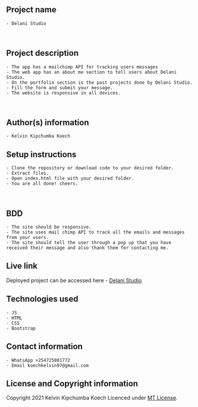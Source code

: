 ## Project name
    - Delani Studio
​
## Project description
    - The app has a mailchimp API for tracking users messages
    - The web app has an about me section to tell users about Delani Studio. 
    - On the portfolio section is the past projects done by Delani Studio.
    - Fill the form and submit your message.
    - The website is responsive in all devices.
​
## Author(s) information
    - Kelvin Kipchumba Koech
  
## Setup instructions
    - Clone the repository or download code to your desired folder.
    - Extract files.
    - Open index.html file with your desired folder.
    - You are all done! cheers.
​
## BDD 
    - The site should be responsive.
    - The site uses mail chimp API to track all the emails and messages from your users.
    - The site should tell the user through a pop up that you have received their message and also thank them for contacting me.
  
## Live link
   Deployed project can be accessed here -  [Delani Studio](https://k-koech.github.io/Delani-Studio/)
   
## Technologies used
    - JS
    - HTML
    - CSS
    - Bootstrap
  
## Contact information
    - WhatsApp +254725801772
    - Email koechkelvin97@gmail.com
  
## License and Copyright information
   Copyright 2021 Kelvin Kipchumba Koech
   Licenced under [MT License](https://github.com/k-koech/Delani-Studio/blob/master/LICENSE.md).
